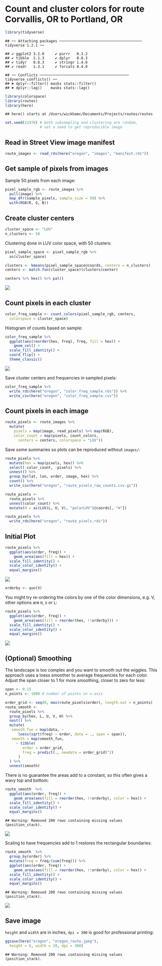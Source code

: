 Count and cluster colors for route Corvallis, OR to Portland, OR
================

``` r
library(tidyverse)
```

    ## ── Attaching packages ────────────────────────────────────── tidyverse 1.2.1 ──

    ## ✔ ggplot2 3.2.0     ✔ purrr   0.3.2
    ## ✔ tibble  2.1.3     ✔ dplyr   0.8.3
    ## ✔ tidyr   0.8.3     ✔ stringr 1.4.0
    ## ✔ readr   1.3.1     ✔ forcats 0.4.0

    ## ── Conflicts ───────────────────────────────────────── tidyverse_conflicts() ──
    ## ✖ dplyr::filter() masks stats::filter()
    ## ✖ dplyr::lag()    masks stats::lag()

``` r
library(colorspace)
library(routes)
library(here)
```

    ## here() starts at /Users/wickhamc/Documents/Projects/routes/routes

``` r
set.seed(21978) # both subsampling and clustering are random, 
                # set a seed to get reproducible image
```

## Read in Street View image manifest

``` r
route_images <- read_rds(here("oregon", "images", "manifest.rds"))
```

## Get sample of pixels from images

Sample 50 pixels from each image:

``` r
pixel_sample_rgb <- route_images %>% 
  pull(image) %>% 
  map_dfr(sample_pixels, sample_size = 50) %>% 
  with(RGB(R, G, B)) 
```

## Create cluster centers

``` r
cluster_space <- "LUV"
n_clusters <- 50
```

Clustering done in LUV color space, with 50 clusters:

``` r
pixel_sample_space <- pixel_sample_rgb %>% 
  as(cluster_space)

clusters <- kmeans(pixel_sample_space@coords, centers = n_clusters)
centers <- match.fun(cluster_space)(clusters$center)

centers %>% hex() %>% pal()
```

![](03-cluster_files/figure-gfm/cluster-colors-1.png)<!-- -->

## Count pixels in each cluster

``` r
color_freq_sample <- count_colors(pixel_sample_rgb, centers,
  colorspace = cluster_space)
```

Histogram of counts based on sample:

``` r
color_freq_sample %>% 
  ggplot(aes(reorder(hex, freq), freq, fill = hex)) +
    geom_col() +
  scale_fill_identity() +
  coord_flip() +
  theme_classic()
```

![](03-cluster_files/figure-gfm/hist-colors-sample-1.png)<!-- -->

Save cluster centers and frequencies in sampled pixels:

``` r
color_freq_sample %>% 
  write_rds(here("oregon", "color_freq_sample.rds")) %>% 
  write_csv(here("oregon", "color_freq_sample.csv"))
```

## Count pixels in each image

``` r
route_pixels <- route_images %>% 
  mutate(
    pixels = map(image, read_pixels) %>% map(RGB),
    color_count = map(pixels, count_colors, 
      centers = centers, colorspace = "LUV")) 
```

Save some summaries so plots can be reproduced without `images/`:

``` r
route_pixels %>% 
  mutate(hex = map(pixels, hex)) %>% 
  select(-color_count, -pixels) %>% 
  unnest() %>% 
  group_by(lat, lon, order, image, hex) %>% 
  count() %>% 
  write_csv(here("oregon", "route_pixels_raw_counts.csv.gz"))
```

``` r
route_pixels <- 
  route_pixels %>% 
  unnest(color_count) %>% 
  mutate(H = as(LUV(L, U, V), "polarLUV")@coords[, "H"])
```

``` r
route_pixels %>% 
  write_rds(here("oregon", "route_pixels.rds"))
```

## Initial Plot

``` r
route_pixels %>% 
  ggplot(aes(order, freq)) +
    geom_area(aes(fill = hex)) +
  scale_fill_identity() +
  scale_color_identity() +
  equal_margins()
```

![](03-cluster_files/figure-gfm/initial-plot-1.png)<!-- -->

``` r
orderby <- quo(V)
```

You might try re-ordering the colors by one of the color dimensions,
e.g. V, other options are `H`, `U` or `L`:

``` r
route_pixels %>% 
  ggplot(aes(order, freq)) +
    geom_area(aes(fill = reorder(hex, !!orderby))) +
  scale_fill_identity() +
  scale_color_identity() +
  equal_margins()
```

![](03-cluster_files/figure-gfm/ordered-plot-1.png)<!-- -->

## (Optional) Smoothing

The landscape is too complex and you want to smooth out the wiggles.
This approach uses a loess smoother to average frequencies for each
color. Adjust the span closer to 1 for more smoothing, closer to zero
for less:

``` r
span <- 0.15 
n_points <- 1000 # number of points on x-axis
```

``` r
order_grid <- seq(0, max(route_pixels$order), length.out = n_points)
route_smooth <- 
  route_pixels %>% 
  group_by(hex, L, U, V, H) %>% 
  nest() %>% 
  mutate(
   smooth_fun = map(data, ~ 
      loess(sqrt(freq) ~ order, data = ., span = span)),
   smooth = map(smooth_fun, 
     ~ tibble(
        order = order_grid, 
        freq = predict(., newdata = order_grid)^2)
      )
  ) %>% 
  unnest(smooth)  
```

There is no guarantee the areas add to a constant, so this often gives a
wavy top and bottom:

``` r
route_smooth  %>% 
  ggplot(aes(order, freq)) +
    geom_area(aes(fill = reorder(hex, !!orderby), color = hex)) +
  scale_fill_identity() +
  scale_color_identity() +
  equal_margins()
```

    ## Warning: Removed 200 rows containing missing values (position_stack).

![](03-cluster_files/figure-gfm/smooth-plot-1.png)<!-- -->

Scaling to have frequencies add to 1 restores the rectangular
boundaries:

``` r
route_smooth  %>% 
  group_by(order) %>% 
  mutate(freq = freq/(sum(freq))) %>% 
  ggplot(aes(order, freq)) +
    geom_area(aes(fill = reorder(hex, !!orderby), color = hex)) +
  scale_fill_identity() +
  scale_color_identity() +
  equal_margins() 
```

    ## Warning: Removed 200 rows containing missing values (position_stack).

![](03-cluster_files/figure-gfm/smooth-scaled-plot-1.png)<!-- -->

## Save image

`height` and `width` are in inches, `dpi = 300` is good for professional
printing:

``` r
ggsave(here("oregon", "oregon_route.jpeg"), 
  height = 6, width = 20, dpi = 300)
```

    ## Warning: Removed 200 rows containing missing values (position_stack).
